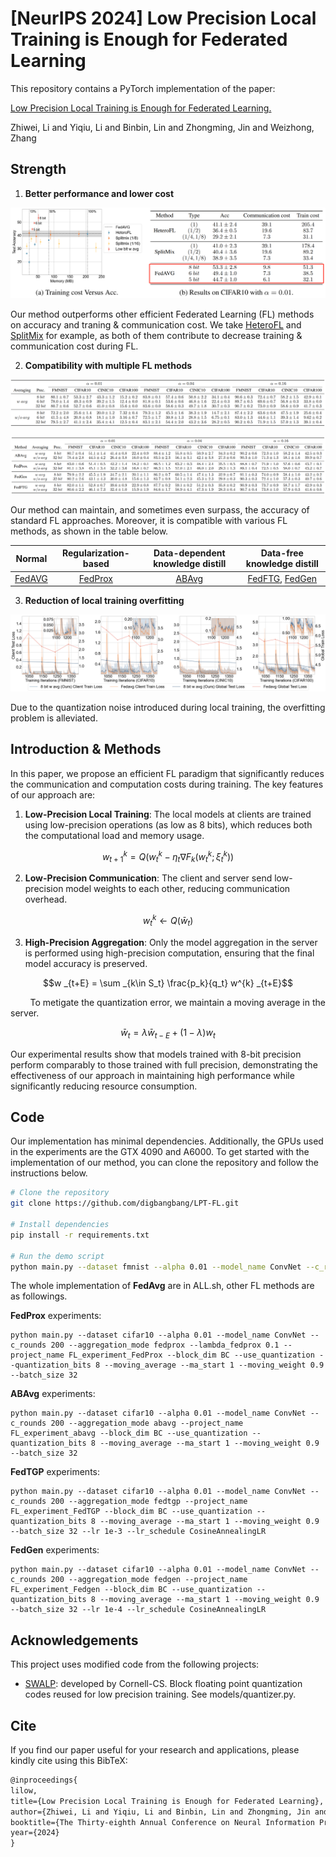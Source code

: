 # [NeurIPS 2024] Low Precision Local Training is Enough for Federated Learning

This repository contains a PyTorch implementation of the paper:

[Low Precision Local Training is Enough for Federated Learning.](https://openreview.net/pdf?id=vvpewjtnvm)

Zhiwei, Li and Yiqiu, Li and Binbin, Lin and Zhongming, Jin and Weizhong, Zhang

## Strength
1. **Better performance and lower cost**

![acc vs cost](assets/lowp.png)

Our method outperforms other efficient Federated Learning (FL) methods on accuracy and traning & communication cost. We take [HeteroFL](https://github.com/diaoenmao/HeteroFL-Computation-and-Communication-Efficient-Federated-Learning-for-Heterogeneous-Clients) and [SplitMix](https://github.com/illidanlab/SplitMix) for example, as both of them contribute to decrease training & communication cost during FL.

2. **Compatibility with multiple FL methods**

![fedavg](assets/fedavg.png)

![otherfl](assets/otherfl.png)

Our method can maintain, and sometimes even surpass, the accuracy of standard FL approaches. Moreover, it is compatible with various FL methods, as shown in the table below.

|Normal|Regularization-based|Data-dependent knowledge distill|Data-free knowledge distill|
|:-:|:-:|:-:|:-:|
|[FedAVG](https://arxiv.org/pdf/1602.05629)|[FedProx](https://arxiv.org/pdf/1812.06127)|[ABAvg](https://ieeexplore.ieee.org/document/9521631)|[FedFTG](https://arxiv.org/pdf/2203.09249), [FedGen](https://arxiv.org/pdf/2105.10056)|

3. **Reduction of local training overfitting**

![overfitting](assets/leov.png)

Due to the quantization noise introduced during local training, the overfitting problem is alleviated.

## Introduction & Methods
In this paper, we propose an efficient FL paradigm that significantly reduces the communication and computation costs during training. The key features of our approach are:

1. **Low-Precision Local Training**: The local models at clients are trained using low-precision operations (as low as 8 bits), which reduces both the computational load and memory usage.

$$w^{k} _{t+1} = Q (w^{k} _{t} - \eta _t \nabla F_k(w^{k} _{t}; \xi^k _t))$$

2. **Low-Precision Communication**: The client and server send low-precision model weights to each other, reducing communication overhead.

$$w^{k} _{t} \leftarrow Q (\bar{w}_t)$$

3. **High-Precision Aggregation**: Only the model aggregation in the server is performed using high-precision computation, ensuring that the final model accuracy is preserved.

$$w _{t+E} = \sum _{k\in S_t} \frac{p_k}{q_t} w^{k} _{t+E}$$

$~~~~~~~$ To metigate the quantization error, we maintain a moving average in the server.

$$\bar{w} _{t} = \lambda \bar{w} _{t-E}+(1-\lambda)w_t$$

Our experimental results show that models trained with 8-bit precision perform comparably to those trained with full precision, demonstrating the effectiveness of our approach in maintaining high performance while significantly reducing resource consumption.

## Code

Our implementation has minimal dependencies. Additionally, the GPUs used in the experiments are the GTX 4090 and A6000. To get started with the implementation of our method, you can clone the repository and follow the instructions below.

```bash
# Clone the repository
git clone https://github.com/digbangbang/LPT-FL.git

# Install dependencies
pip install -r requirements.txt

# Run the demo script
python main.py --dataset fmnist --alpha 0.01 --model_name ConvNet --c_rounds 200 --project_name FL_experiment --block_dim BC --use_quantization --quantization_bits 8 --moving_average --ma_start 1 --moving_weight 0.9 --batch_size 32
```

The whole implementation of **FedAvg** are in ALL.sh, other FL methods are as followings.

**FedProx** experiments:
```
python main.py --dataset cifar10 --alpha 0.01 --model_name ConvNet --c_rounds 200 --aggregation_mode fedprox --lambda_fedprox 0.1 --project_name FL_experiment_FedProx --block_dim BC --use_quantization --quantization_bits 8 --moving_average --ma_start 1 --moving_weight 0.9 --batch_size 32
```

**ABAvg** experiments:
```
python main.py --dataset cifar10 --alpha 0.01 --model_name ConvNet --c_rounds 200 --aggregation_mode abavg --project_name FL_experiment_abavg --block_dim BC --use_quantization --quantization_bits 8 --moving_average --ma_start 1 --moving_weight 0.9 --batch_size 32
```

**FedTGP** experiments:
```
python main.py --dataset cifar10 --alpha 0.01 --model_name ConvNet --c_rounds 200 --aggregation_mode fedtgp --project_name FL_experiment_FedTGP --block_dim BC --use_quantization --quantization_bits 8 --moving_average --ma_start 1 --moving_weight 0.9 --batch_size 32 --lr 1e-3 --lr_schedule CosineAnnealingLR
```

**FedGen** experiments:
```
python main.py --dataset cifar10 --alpha 0.01 --model_name ConvNet --c_rounds 200 --aggregation_mode fedgen --project_name FL_experiment_Fedgen --block_dim BC --use_quantization --quantization_bits 8 --moving_average --ma_start 1 --moving_weight 0.9 --batch_size 32 --lr 1e-4 --lr_schedule CosineAnnealingLR
```

## Acknowledgements
This project uses modified code from the following projects:

- [SWALP](https://github.com/stevenygd/SWALP): developed by Cornell-CS. Block floating point quantization codes reused for low precision training. See models/quantizer.py.

## Cite

If you find our paper useful for your research and applications, please kindly cite using this BibTeX:

```latex
@inproceedings{
lilow,
title={Low Precision Local Training is Enough for Federated Learning},
author={Zhiwei, Li and Yiqiu, Li and Binbin, Lin and Zhongming, Jin and Weizhong, Zhang},
booktitle={The Thirty-eighth Annual Conference on Neural Information Processing Systems},
year={2024}
}
```
